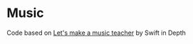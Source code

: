 # Music

Code based on [Let's make a music teacher](https://www.swiftindepth.com/articles/lets-make-a-music-teacher-3) by Swift in Depth

